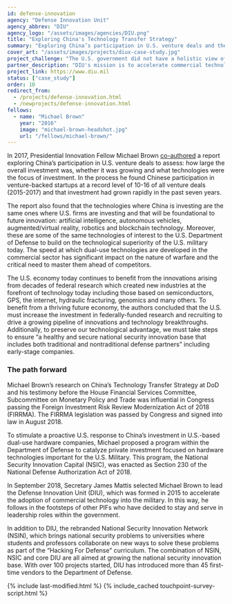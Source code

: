 ```yaml
---
id: defense-innovation
agency: "Defense Innovation Unit"
agency_abbrev: "DIU"
agency_logo: "/assets/images/agencies/DIU.png"
title: "Exploring China's Technology Transfer Strategy"
summary: "Exploring China’s participation in U.S. venture deals and the passing of the Foreign Investment Risk Review Modernization Act of 2018 (FIRRMA)!"
cover_art: "/assets/images/projects/diux-case-study.jpg"
project_challenge: "The U.S. government did not have a holistic view of how fast China's technology transfer is occurring or the multiple methods China uses for that transfer, the level of Chinese investment in U.S. technology, or a consolidated view of what technologies we should be protecting."
partner_description: "DIU's mission is to accelerate commercial technology for national security. They are a fast-moving government entity that provides recurring revenue to companies to solve national security problems."
project_link: https://www.diu.mil
status: ["case_study"]
order: 10
redirect_from:
  - /projects/defense-innovation.html
  - /newprojects/defense-innovation.html
fellows:
  - name: "Michael Brown"
    year: "2016"
    image: "michael-brown-headshot.jpg"
    url: "/fellows/michael-brown/"
---
```


In 2017, Presidential Innovation Fellow Michael Brown [co-authored](https://admin.govexec.com/media/diux_chinatechnologytransferstudy_jan_2018_(1).pdf "Read: Defense Innovation Unit Experimental (DIUx)
China’s Technology Transfer Strategy") a report exploring China’s participation in U.S. venture deals to assess: how large the overall investment was, whether it was growing and what technologies were the focus of investment. In the process he found Chinese participation in venture-backed startups at a record level of 10-16 of all venture deals (2015-2017) and that investment had grown rapidly in the past seven years.

The report also found that the technologies where China is investing are the same ones where U.S. firms are investing and that will be foundational to future innovation: artificial intelligence, autonomous vehicles, augmented/virtual reality, robotics and blockchain technology. Moreover, these are some of the same technologies of interest to the U.S. Department of Defense to build on the technological superiority of the U.S. military today. The speed at which dual-use technologies are developed in the commercial sector has significant impact on the nature of warfare and the critical need to master them ahead of competitors.

The U.S. economy today continues to benefit from the innovations arising from decades of federal research which created new industries at the forefront of technology today including those based on semiconductors, GPS, the internet, hydraulic fracturing, genomics and many others. To benefit from a thriving future economy, the authors concluded that the U.S. must increase the investment in federally-funded research and recruiting to drive a growing pipeline of innovations and technology breakthroughs. Additionally, to preserve our technological advantage, we must take steps to ensure “a healthy and secure national security innovation base that includes both traditional and nontraditional defense partners” including early-stage companies.

### The path forward
Michael Brown’s research on China’s Technology Transfer Strategy at DoD and his testimony before the House Financial Services Committee, Subcommittee on Monetary Policy and Trade was influential in Congress passing the Foreign Investment Risk Review Modernization Act of 2018 (FIRRMA). The FIRRMA legislation was passed by Congress and signed into law in August 2018.

To stimulate a proactive U.S. response to China’s investment in U.S.-based dual-use hardware companies, Michael proposed a program within the Department of Defense to catalyze private investment focused on hardware technologies important for the U.S. Military. This program, the National Security Innovation Capital (NSIC), was enacted as Section 230 of the National Defense Authorization Act of 2018.

In September 2018, Secretary James Mattis selected Michael Brown to lead the Defense Innovation Unit (DIU), which was formed in 2015 to accelerate the adoption of commercial technology into the military. In this way, he follows in the footsteps of other PIFs who have decided to stay and serve in leadership roles within the government.

In addition to DIU, the rebranded National Security Innovation Network (NSIN), which brings national security problems to universities where students and professors collaborate on new ways to solve these problems as part of the “Hacking For Defense” curriculum. The combination of NSIN, NSIC and core DIU are all aimed at growing the national security innovation base. With over 100 projects started,  DIU has introduced more than 45 first-time vendors to the Department of Defense.

<section class="usa-section">
  <div class="grid-container">
    {% include last-modified.html %}
    {% include_cached touchpoint-survey-script.html %}
  </div>
</section>